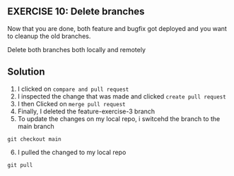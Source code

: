 ## EXERCISE 10: Delete branches
Now that you are done, both feature and bugfix got deployed and you want to cleanup the old branches.

Delete both branches both locally and remotely

## Solution

 1. I  clicked on ``compare and pull request``
2. I inspected the change that was made and clicked ``create pull request``
3. I then Clicked on ``merge pull request``
4. Finally, I deleted the feature-exercise-3 branch
5. To update the changes on my local repo, i switcehd the branch to the main branch

```git
git checkout main
```

6. I pulled the changed to my local repo
```git
git pull
```